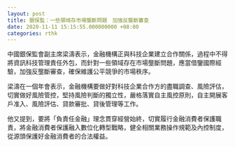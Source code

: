 ```yaml
---
layout: post
title: 銀保監：一些領域存市場壟斷問題　加強反壟斷審查
date: 2020-11-11 15:15:55.000000000 +08:00
categories: rthk
---
```


中國銀保監會副主席梁濤表示，金融機構正與科技企業建立合作關係，過程中不得將資訊科技管理責任外包，而針對一些領域存在市場壟斷問題，應當借鑒國際經驗，加強反壟斷審查，確保維護公平競爭的市場秩序。

梁濤在一個年會表示，金融機構要做好對科技企業合作方的盡職調查、風險評估，切實做好風險管控，堅持風險判斷的獨立性，嚴格落實自主風控原則，自主開展客戶准入、風險評估、貸款審批、貸後管理等工作。

他又提到，要將「負責任金融」理念貫穿經營始終，切實履行金融消費者保護職責，將金融消費者保護融入數位化轉型戰略，健全相關業務操作規範及內控制度，從源頭保護好金融消費者的合法權益。
